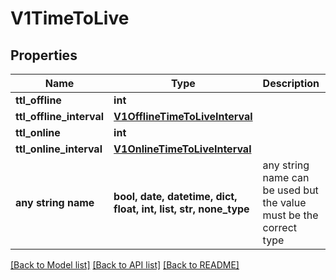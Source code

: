 # V1TimeToLive


## Properties
Name | Type | Description | Notes
------------ | ------------- | ------------- | -------------
**ttl_offline** | **int** |  | [optional] 
**ttl_offline_interval** | [**V1OfflineTimeToLiveInterval**](V1OfflineTimeToLiveInterval.md) |  | [optional] 
**ttl_online** | **int** |  | [optional] 
**ttl_online_interval** | [**V1OnlineTimeToLiveInterval**](V1OnlineTimeToLiveInterval.md) |  | [optional] 
**any string name** | **bool, date, datetime, dict, float, int, list, str, none_type** | any string name can be used but the value must be the correct type | [optional]

[[Back to Model list]](../README.md#documentation-for-models) [[Back to API list]](../README.md#documentation-for-api-endpoints) [[Back to README]](../README.md)


